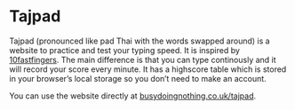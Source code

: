 # Tajpad

Tajpad (pronounced like pad Thai with the words swapped around) is a website to practice and test your typing speed. It is inspired by [10fastfingers](http://10fastfingers.com/typing-test/). The main difference is that you can type continously and it will record your score every minute. It has a highscore table which is stored in your browser’s local storage so you don’t need to make an account.

You can use the website directly at [busydoingnothing.co.uk/tajpad](http://busydoingnothing.co.uk/tajpad).
